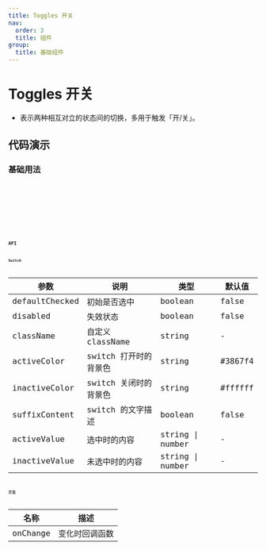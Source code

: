 ```yaml
---
title: Toggles 开关
nav:
  order: 3
  title: 组件
group:
  title: 基础组件
---
```


# Toggles 开关

- 表示两种相互对立的状态间的切换，多用于触发「开/关」。


## 代码演示

### 基础用法

<code src='./demo/toggles.tsx' title='基础用法' desc='最简单的用法' />

<code src='./demo/togglesDisabled.tsx' title='不可用' desc='Toggles失效状态' />

<code src='./demo/togglesSuffix.tsx' title='文字' desc='带有文字' />

<code src='./demo/togglesBackgroundColor.tsx' title='背景色' desc='可以修改背景色' />

<code src='./demo/togglesActiveValue.tsx' title='选中值' desc='可以自定义打开，关闭返回的值' />

## API

### Switch

| 参数           | 说明                  | 类型             | 默认值  |
| -------------- | --------------------- | ---------------- | ------- |
| defaultChecked | 初始是否选中          | boolean          | false   |
| disabled       | 失效状态              | boolean          | false   |
| className      | 自定义 className      | string           | -       |
| activeColor    | switch 打开时的背景色 | string           | #3867f4 |
| inactiveColor  | switch 关闭时的背景色 | string           | #ffffff |
| suffixContent  | switch 的文字描述     | boolean          | false   |
| activeValue    | 选中时的内容          | string \| number | -       |
| inactiveValue  | 未选中时的内容        | string \| number | -       |

### 方法

| 名称     | 描述           |
| -------- | -------------- |
| onChange | 变化时回调函数 |
